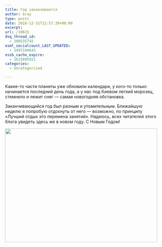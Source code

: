 ```yaml
---
title: Год заканчивается
author: Gray
type: posts
date: 2010-12-31T12:57:39+00:00
excerpt:
url: /10633
dsq_thread_id:
  - 200535745
esml_socialcount_LAST_UPDATED:
  - 1497194643
essb_cache_expire:
  - 1615095921
categories:
  - Uncategorized

---
```








Какие-то части планеты уже обновили календари, у кого-то только начинается последний день года, а у нас под Киевом легкий морозец, стемнело и лежит снег — самая новогодняя обстановка.

Заканчивающийся год был разным и утомительным. Ближайшую неделю я попробую отдохнуть от него — возможно, по принципу &#171;Лучший отдых это перемена занятий&#187;. Надеюсь, всех читателей этого блога увидеть здесь же в новом году. С Новым Годом!

[<img src="https://i2.wp.com/img-fotki.yandex.ru/get/4701/gray7400.94/0_4dfc5_edb7f2a1_L.jpg?resize=500%2C374" width="500" height="374" title="" alt="" border="0" data-recalc-dims="1" />][1]

 [1]: http://fotki.yandex.ru/users/gray7400/view/319429/
